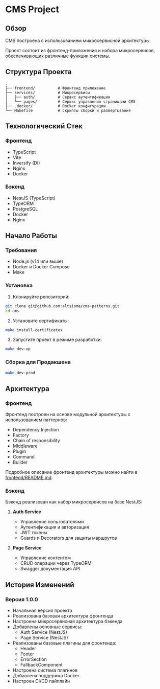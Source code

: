 # CMS Project

## Обзор

CMS построена с использованием микросервисной архитектуры.

Проект состоит из фронтенд-приложения и набора микросервисов, обеспечивающих различные функции системы.

## Структура Проекта

```
.
├── frontend/          # Фронтенд приложение
├── services/          # Микросервисы
│   ├── auth/          # Сервис аутентификации
│   └── pages/         # Сервис управления страницами CMS
├── .docker/           # Docker конфигурации
└── Makefile           # Скрипты сборки и развертывания
```

## Технологический Стек

### Фронтенд

- TypeScript
- Vite
- Inversify (DI)
- Nginx
- Docker

### Бэкенд

- NestJS (TypeScript)
- TypeORM
- PostgreSQL
- Docker
- Nginx

## Начало Работы

### Требования

- Node.js (v14 или выше)
- Docker и Docker Compose
- Make

### Установка

1. Клонируйте репозиторий:

```bash
git clone git@github.com:altsioma/cms-patterns.git
cd cms
```

2. Установите сертификаты:

```bash
make install-certificates
```

3. Запустите проект в режиме разработки:

```bash
make dev-up
```

### Сборка для Продакшена

```bash
make dev-prod
```

## Архитектура

### Фронтенд

Фронтенд построен на основе модульной архитектуры с использованием паттернов:

- Dependency Injection
- Factory
- Chain of responsibility
- Middleware
- Plugin
- Command
- Builder

Подробное описание фронтенд архитектуры можно найти в [frontend/README.md](frontend/README.md).

### Бэкенд

Бэкенд реализован как набор микросервисов на базе NestJS:

1. **Auth Service**

   - Управление пользователями
   - Аутентификация и авторизация
   - JWT токены
   - Guards и Decorators для защиты маршрутов

2. **Page Service**
   - Управление контентом
   - CRUD операции через TypeORM
   - Swagger документация API

## История Изменений

### Версия 1.0.0

- Начальная версия проекта
- Реализована базовая архитектура фронтенда
- Настроена микросервисная архитектура бэкенда
- Добавлены основные сервисы:
  - Auth Service (NestJS)
  - Page Service (NestJS)
- Реализованы базовые плагины для фронтенда:
  - Header
  - Footer
  - ErrorSection
  - FallbackComponent
- Настроена система плагинов
- Добавлена поддержка Docker
- Настроен CI/CD пайплайн

